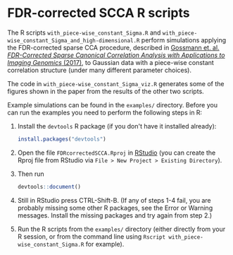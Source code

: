 # FDR-corrected SCCA R scripts

The R scripts `with_piece-wise_constant_Sigma.R` and `with_piece-wise_constant_Sigma_and_high-dimensional.R` perform simulations applying the FDR-corrected sparse CCA procedure, described in [Gossmann et. al. *FDR-Corrected Sparse Canonical Correlation Analysis with Applications to Imaging Genomics* (2017)](https://arxiv.org/abs/1705.04312), to Gaussian data with a piece-wise constant correlation structure (under many different parameter choices).

The code in `with_piece-wise_constant_Sigma_viz.R` generates some of the figures shown in the paper from the results of the other two scripts.

Example simulations can be found in the `examples/` directory. Before you can run the examples you need to perform the following steps in R:

1. Install the `devtools` R package (if you don't have it installed already):
    ```R
    install.packages("devtools")
    ```

2. Open the file `FDRcorrectedSCCA.Rproj` in [RStudio](https://www.rstudio.com/) (you can create the Rproj file from RStudio via `File > New Project > Existing Directory`).

3. Then run
    ```R
    devtools::document()
    ```

4. Still in RStudio press CTRL-Shift-B. (If any of steps 1-4 fail, you are probably missing some other R packages, see the Error or Warning messages. Install the missing packages and try again from step 2.)

5. Run the R scripts from the `examples/` directory (either directly from your R session, or from the command line using `Rscript with_piece-wise_constant_Sigma.R` for example).
